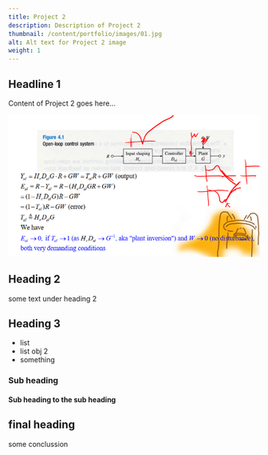 ```yaml
---
title: Project 2
description: Description of Project 2
thumbnail: /content/portfolio/images/01.jpg
alt: Alt text for Project 2 image
weight: 1
---
```


## Headline 1 

Content of Project 2 goes here...


![20230520152329](/control_systems/images/20230520152329.png)

## Heading 2 

some text under heading 2

## Heading 3

- list
- list obj 2
- something

### Sub heading
#### Sub heading to the sub heading

## final heading

some conclussion